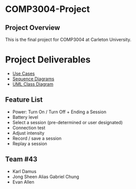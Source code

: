 # COMP3004-Project

## Project Overview
This is the final project for COMP3004 at Carleton University.

# Project Deliverables
- [Use Cases](https://github.com/karldamus/COMP3004-Project/blob/main/docs/Use%20Cases.pdf)
- [Sequence Diagrams](https://github.com/karldamus/COMP3004-Project/blob/main/docs/Sequence%20Diagrams.pdf)
- [UML Class Diagram](https://github.com/karldamus/COMP3004-Project/blob/main/docs/UML%20Class%20DIagram.pdf)

## Feature List
- Power: Turn On / Turn Off + Ending a Session
- Battery level
- Select a session (pre-determined or user designated)
- Connection test
- Adjust intensity
- Record / save a session
- Replay a session

## Team #43
- Karl Damus
- Jong Sheen Alias Gabriel Chung
- Evan Allen
